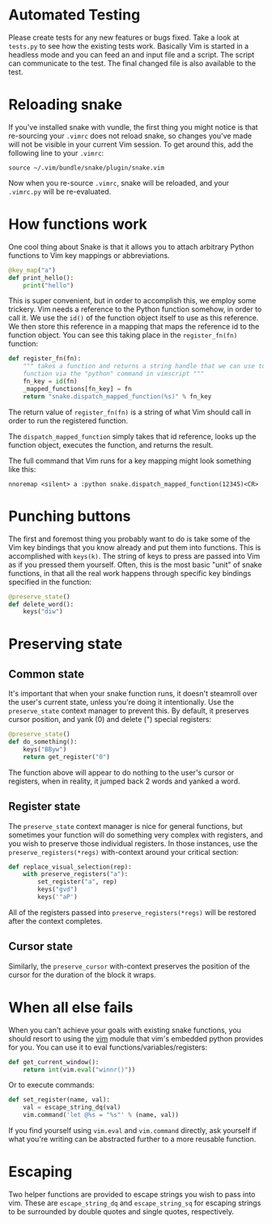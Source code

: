 Automated Testing
=================

Please create tests for any new features or bugs fixed.  Take a look at
`tests.py` to see how the existing tests work.  Basically Vim is started in a
headless mode and you can feed an and input file and a script.  The script can
communicate to the test.  The final changed file is also available to the test.

Reloading snake
===============

If you've installed snake with vundle, the first thing you might notice is that
re-sourcing your `.vimrc` does not reload snake, so changes you've made will not
be visible in your current Vim session.  To get around this, add the following
line to your `.vimrc`:

```
source ~/.vim/bundle/snake/plugin/snake.vim
```

Now when you re-source `.vimrc`, snake will be reloaded, and your `.vimrc.py`
will be re-evaluated.

How functions work
==================

One cool thing about Snake is that it allows you to attach arbitrary Python
functions to Vim key mappings or abbreviations.

```python
@key_map("a")
def print_hello():
    print("hello")
```

This is super convenient, but in order to accomplish this, we employ some
trickery.  Vim needs a reference to the Python function somehow, in order to
call it.  We use the `id()` of the function object itself to use as this
reference.  We then store this reference in a mapping that maps the reference id
to the function object.  You can see this taking place in the `register_fn(fn)`
function:

```python
def register_fn(fn):
    """ takes a function and returns a string handle that we can use to call the
    function via the "python" command in vimscript """
    fn_key = id(fn)
    _mapped_functions[fn_key] = fn
    return "snake.dispatch_mapped_function(%s)" % fn_key
```

The return value of `register_fn(fn)` is a string of what Vim should call in
order to run the registered function.  

The `dispatch_mapped_function` simply takes that id reference, looks up the
function object, executes the function, and returns the result.

The full command that Vim runs for a key mapping might look something like this:

```nnoremap <silent> a :python snake.dispatch_mapped_function(12345)<CR>```


Punching buttons
================

The first and foremost thing you probably want to do is take some of the Vim key
bindings that you know already and put them into functions.  This is
accomplished with `keys(k)`.  The string of keys to press are passed into Vim as
if you pressed them yourself.  Often, this is the most basic "unit" of snake
functions, in that all the real work happens through specific key bindings
specified in the function:

```python
@preserve_state()
def delete_word():
    keys("diw")
```


Preserving state
================

Common state
------------

It's important that when your snake function runs, it doesn't steamroll over the
user's current state, unless you're doing it intentionally.  Use the
`preserve_state` context manager to prevent this.  By default, it preserves
cursor position, and yank (0) and delete (") special registers:

```python
@preserve_state()
def do_something():
    keys("BByw")
    return get_register("0")
```

The function above will appear to do nothing to the user's cursor or registers,
when in reality, it jumped back 2 words and yanked a word.

Register state
--------------

The `preserve_state` context manager is nice for general functions, but
sometimes your function will do something very complex with registers, and you
wish to preserve those individual registers.  In those instances, use the
`preserve_registers(*regs)` with-context around your critical section:

```python
def replace_visual_selection(rep):
    with preserve_registers("a"):
        set_register("a", rep)
        keys("gvd")
        keys('"aP')
```

All of the registers passed into `preserve_registers(*regs)` will be restored
after the context completes.

Cursor state
------------

Similarly, the `preserve_cursor` with-context preserves the position of the
cursor for the duration of the block it wraps.


When all else fails
===================

When you can't achieve your goals with existing snake functions, you should
resort to using the [vim](http://vimdoc.sourceforge.net/htmldoc/if_pyth.html)
module that vim's embedded python provides for you.  You can use it to eval
functions/variables/registers:

```python
def get_current_window():
    return int(vim.eval("winnr()"))
```

Or to execute commands:

```python
def set_register(name, val):
    val = escape_string_dq(val)
    vim.command('let @%s = "%s"' % (name, val))
```

If you find yourself using `vim.eval` and `vim.command` directly, ask yourself
if what you're writing can be abstracted further to a more reusable function.

Escaping
========

Two helper functions are provided to escape strings you wish to pass into vim.
These are `escape_string_dq` and `escape_string_sq` for escaping strings to be
surrounded by double quotes and single quotes, respectively.

